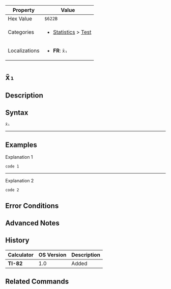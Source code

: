 | Property      | Value |
|---------------|-------|
| Hex Value     | `$622B`|
| Categories    | <ul><li>[Statistics](<../categories/Statistics.md>) > [Test](<../categories/Statistics.md#Test>)</li></ul> |
| Localizations | <ul><li><b>FR</b>: `x̄₁`</li></ul> |

# `x̄₁`

## Description




## Syntax
`x̄₁`

<hr>

## Examples

Explanation 1
```ti-basic
code 1
```
---
Explanation 2
```ti-basic
code 2
```

## Error Conditions


## Advanced Notes


## History
| Calculator | OS Version | Description |
|------------|------------|-------------|
| <b>TI-82</b> | 1.0 | Added

## Related Commands

    
